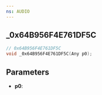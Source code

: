 ```yaml
---
ns: AUDIO
---
```

## _0x64B956F4E761DF5C

```c
// 0x64B956F4E761DF5C
void _0x64B956F4E761DF5C(Any p0);
```

## Parameters
* **p0**:
